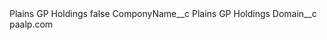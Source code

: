 <?xml version="1.0" encoding="UTF-8"?>
<CustomMetadata xmlns="http://soap.sforce.com/2006/04/metadata" xmlns:xsi="http://www.w3.org/2001/XMLSchema-instance" xmlns:xsd="http://www.w3.org/2001/XMLSchema">
    <label>Plains GP Holdings</label>
    <protected>false</protected>
    <values>
        <field>ComponyName__c</field>
        <value xsi:type="xsd:string">Plains GP Holdings</value>
    </values>
    <values>
        <field>Domain__c</field>
        <value xsi:type="xsd:string">paalp.com</value>
    </values>
</CustomMetadata>
